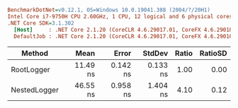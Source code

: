 ``` ini

BenchmarkDotNet=v0.12.1, OS=Windows 10.0.19041.388 (2004/?/20H1)
Intel Core i7-9750H CPU 2.60GHz, 1 CPU, 12 logical and 6 physical cores
.NET Core SDK=3.1.302
  [Host]     : .NET Core 2.1.20 (CoreCLR 4.6.29017.01, CoreFX 4.6.29018.12), X64 RyuJIT
  DefaultJob : .NET Core 2.1.20 (CoreCLR 4.6.29017.01, CoreFX 4.6.29018.12), X64 RyuJIT


```
|       Method |     Mean |    Error |   StdDev | Ratio | RatioSD |
|------------- |---------:|---------:|---------:|------:|--------:|
|   RootLogger | 11.49 ns | 0.142 ns | 0.133 ns |  1.00 |    0.00 |
| NestedLogger | 46.55 ns | 0.958 ns | 1.404 ns |  4.10 |    0.12 |
